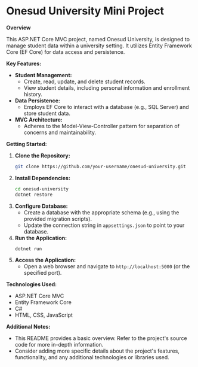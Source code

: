 # Onesud University Mini Project

**Overview**

This ASP.NET Core MVC project, named Onesud University, is designed to manage student data within a university setting. It utilizes Entity Framework Core (EF Core) for data access and persistence.

**Key Features:**

* **Student Management:**
  - Create, read, update, and delete student records.
  - View student details, including personal information and enrollment history.
* **Data Persistence:**
  - Employs EF Core to interact with a database (e.g., SQL Server) and store student data.
* **MVC Architecture:**
  - Adheres to the Model-View-Controller pattern for separation of concerns and maintainability.

**Getting Started:**

1. **Clone the Repository:**
   ```bash
   git clone https://github.com/your-username/onesud-university.git
   ```
2. **Install Dependencies:**
   ```bash
   cd onesud-university
   dotnet restore
   ```
3. **Configure Database:**
   - Create a database with the appropriate schema (e.g., using the provided migration scripts).
   - Update the connection string in `appsettings.json` to point to your database.
4. **Run the Application:**
   ```bash
   dotnet run
   ```
5. **Access the Application:**
   - Open a web browser and navigate to `http://localhost:5000` (or the specified port).

**Technologies Used:**

* ASP.NET Core MVC
* Entity Framework Core
* C#
* HTML, CSS, JavaScript

**Additional Notes:**

* This README provides a basic overview. Refer to the project's source code for more in-depth information.
* Consider adding more specific details about the project's features, functionality, and any additional technologies or libraries used.


